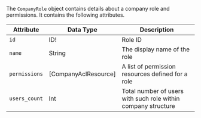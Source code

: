 The `CompanyRole` object contains details about a company role and permissions. It contains the following attributes.

Attribute |  Data Type | Description
--- | --- | ---
`id` | ID! | Role ID
`name` | String | The display name of the role
`permissions` | [CompanyAclResource] | A list of permission resources defined for a role
`users_count` | Int | Total number of users with such role within company structure
